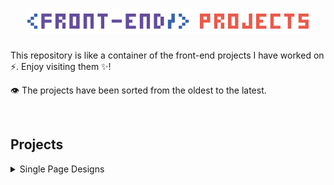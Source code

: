 <h1 align='center'>
    <img src='./images/logo.svg' width='450px' height='40px'>
</h1>

This repository is like a container of the front-end projects I have worked on ⚡. Enjoy visiting them ✨!

👁 The projects have been sorted from the oldest to the latest.

<br>

## Projects

<details>
<summary>Single Page Designs</summary>

* [Leon Agency Website](https://github.com/mohammadjarabah/leon-agency-website)

* [Nord Mobile Application Website](https://github.com/mohammadjarabah/nord-mobile-application-website)

* [Bondi Theme Agency Website](https://github.com/mohammadjarabah/bondi-theme-agency-website)

* [Doob Agency Website](https://github.com/mohammadjarabah/doob-agency-website)

</details>
